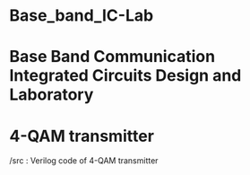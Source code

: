 # Base_band_IC-Lab
# Base Band Communication Integrated Circuits Design and Laboratory
# 4-QAM transmitter
/src : Verilog code of 4-QAM transmitter
